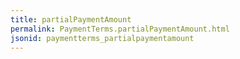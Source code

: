 ```yaml
---
title: partialPaymentAmount
permalink: PaymentTerms.partialPaymentAmount.html
jsonid: paymentterms_partialpaymentamount
---
```


